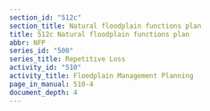 ```yaml
---
section_id: "512c"
section_title: Natural floodplain functions plan
title: 512c Natural floodplain functions plan
abbr: NFP
series_id: "500"
series_title: Repetitive Loss
activity_id: "510"
activity_title: Floodplain Management Planning
page_in_manual: 510-4
document_depth: 4
---
```

